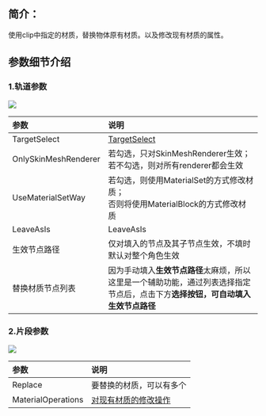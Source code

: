## 简介：
使用clip中指定的材质，替换物体原有材质。以及修改现有材质的属性。

## 参数细节介绍
### 1.轨道参数
![](https://cdn.nlark.com/yuque/0/2024/png/22817384/1713942687336-78b18169-34b3-45e9-84a8-4e2ae692eacf.png)

| 参数 | 说明 |
| :--- | :--- |
| TargetSelect | [<u>TargetSelect</u>](https://thoughts.teambition.com/workspaces/5df8bf6497d77a00134e3c27/docs/60cab52041cef6000179ed2a) |
| OnlySkinMeshRenderer | 若勾选，只对SkinMeshRenderer生效；<br/>若不勾选，则对所有renderer都会生效 |
| UseMaterialSetWay | 若勾选，则使用MaterialSet的方式修改材质；<br/>否则将使用MaterialBlock的方式修改材质 |
| LeaveAsIs | LeaveAsIs |
| 生效节点路径 | 仅对填入的节点及其子节点生效，不填时默认对整个角色生效 |
| 替换材质节点列表 | 因为手动填入**生效节点路径**太麻烦，所以这里是一个辅助功能，通过列表选择指定节点后，点击下方**选择按钮，**可自动填入**生效节点路径** |


### 2.片段参数
![](https://cdn.nlark.com/yuque/0/2024/png/22817384/1713942687538-8682c34f-f27e-4872-86eb-8f4dac304db7.png)

| 参数 | 说明 |
| :--- | :--- |
| Replace | 要替换的材质，可以有多个 |
| MaterialOperations | [<u>对现有材质的修改操作</u>](https://thoughts.teambition.com/workspaces/5df8bf6497d77a00134e3c27/docs/620230fd04d0f2000108be29) |


